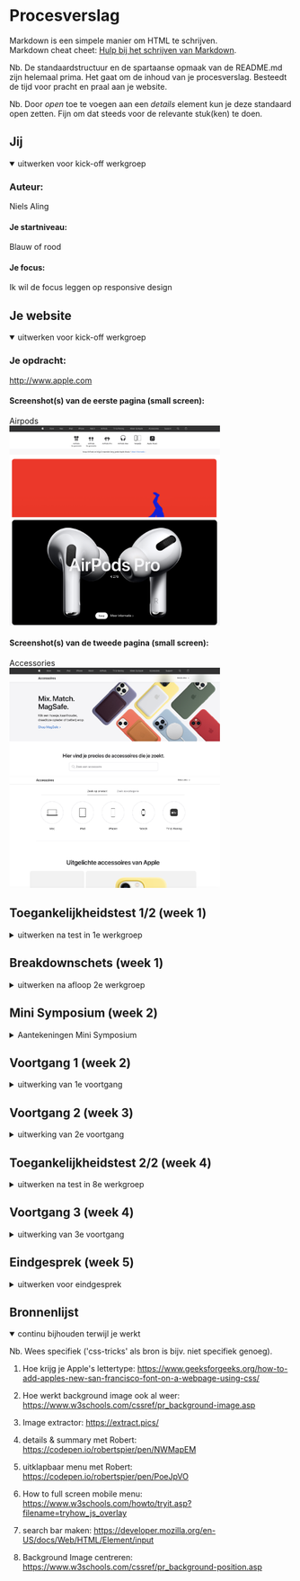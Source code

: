 # Procesverslag
Markdown is een simpele manier om HTML te schrijven.  
Markdown cheat cheet: [Hulp bij het schrijven van Markdown](https://github.com/adam-p/markdown-here/wiki/Markdown-Cheatsheet).

Nb. De standaardstructuur en de spartaanse opmaak van de README.md zijn helemaal prima. Het gaat om de inhoud van je procesverslag. Besteedt de tijd voor pracht en praal aan je website.

Nb. Door *open* toe te voegen aan een *details* element kun je deze standaard open zetten. Fijn om dat steeds voor de relevante stuk(ken) te doen.





## Jij

<details open>
  <summary>uitwerken voor kick-off werkgroep</summary>

  ### Auteur:
  Niels Aling

  #### Je startniveau:
  Blauw of rood 

  #### Je focus:
  Ik wil de focus leggen op responsive design
 
</details>





## Je website

<details open>
  <summary>uitwerken voor kick-off werkgroep</summary>

  ### Je opdracht:
  http://www.apple.com

  #### Screenshot(s) van de eerste pagina (small screen): 
  Airpods  
  <img src="readme-images/airpods.png" width="375px" alt="Apple pagina AirPods">
  <img src="readme-images/airpods2.png" width="375px" alt="Apple pagina AirPods">

  #### Screenshot(s) van de tweede pagina (small screen):
  Accessories  
  <img src="readme-images/accessories.png" width="375px" alt="Apple pagina Accessories">
  <img src="readme-images/accessories2.png" width="375px" alt="Apple pagina Accessories">
 
</details>



## Toegankelijkheidstest 1/2 (week 1)

<details>
  <summary>uitwerken na test in 1e werkgroep</summary>

  ### Bevindingen
  Lijst met je bevindingen die in de test naar voren kwamen:

  #### Screenreader
  <!-- Hier korte omschrijving (met indien nodig afbeeldingen) -->
  Van een screenreader op apple wordt het daadwerkelijk helemaal gek. Het is super onduidelijk wat je moet doen. De muis geeft niet aan waar je op staat en hij leest continu mijn menubalk voor, niet de website.

  <!-- Hier een omschrijving van hoe het opgelost kan worden (met indien nodig afbeeldingen) -->
  Ik weet niet hoe dit werkt, maar dit moet beter gemaakt worden.

  #### Muis en Toetsenbord 
  <!-- Hier korte omschrijving (met indien nodig afbeeldingen) -->
  De website is niet goed "tab-baar". Hij schokt door de website heen en je moet op meerdere knoppen (ctrl, option shift) klikken om iets te kunnen selecteren. 

 <img src="readme-images/zondermuis.png" width="375px" alt="slechte website">


  <!-- Hier een omschrijving van hoe het opgelost kan worden (met indien nodig afbeeldingen) -->


  #### Motoriek (shocks, elastiekjes)
  <!-- Hier korte omschrijving (met indien nodig afbeeldingen) -->
  besturen met shocks is nog redelijk te doen. De knoppen zijn groot genoeg om ze aan te kunnen klikken. Typen daarin tegen is lastiger.
  
  <video controls width="250">
    <source src="readme-images/motoriektest2.mp4"
            type="video/mp4">
</video>

  <!-- Hier een omschrijving van hoe het opgelost kan worden (met indien nodig afbeeldingen) -->


  #### Visueel (brillen, contrast, kleurenblind, dark/light). 
  <!-- Hier korte omschrijving (met indien nodig afbeeldingen) -->
  1.  Met de Blur/Glate bril kun je bijna niks lezen op de website. Je ziet wel wat vlakken en alleen de grote titels met contrast. 

  2. de website heeft geen dark/light mode
  3. kleurenblindheid:
  - Protanopia is goed zichtbaar
  - Deuteranopia is praktisch het zelfde als Protanopia
  - Tritanopia ziet er eigenlijk veel gezelliger uit, contrast is nog steeds duidelijk.
  <img src="readme-images/kleurenblind1.png" width="375px" alt="Forced Colors">

  - Ook met achromatopsia (grijs) is er nog steeds een duidelijk contrast, alleen sommiige foto's en video's zijn iets minder duidelijk zichbaar. 
  <img src="readme-images/grijsbeeld.png" width="375px" alt="Forced Colors">


  <!-- Hier een omschrijving van hoe het opgelost kan worden (met indien nodig afbeeldingen) -->
  1. Wanneer je "forced colors" aan zet zie je wel iets meer, dus het zou opgelost kunnen worden met fellere kleuren, grotere letters en meer contrast.
  <img src="readme-images/forcedcolors.png" width="375px" alt="Forced Colors">

  2. Er kan een dark/light mode gemaakt worden.
  3. De video's en foto's zouden een groter contrast functie of uberhaupt meer contrast moeten krijgen.
  
</details>



## Breakdownschets (week 1)

<details>
  <summary>uitwerken na afloop 2e werkgroep</summary>

  ### de hele pagina: 
  <img src="readme-images/breakdown1.png" width="375px" alt="breakdown van bovenkant pagina">

  <img src="readme-images/breakdown2.png" width="375px" alt="breakdown van midden pagina">

  <img src="readme-images/breakdown3.png" width="375px" alt="breakdown van de footer">

  ### dynamisch deel (bijv menu): 
  <img src="readme-images/breakdown4.png" width="375px" alt="breakdown van menu">

  ### wellicht nog een dynamisch deel (bijv filter): 
  <img src="readme-images/dummy-plaatje.jpg" width="375px" alt="breakdown van nog een dynamisch deel">

</details>


## Mini Symposium (week 2)
<details>
  <summary>Aantekeningen Mini Symposium</summary>
  
  Websites voor accesability check
  - https://webaim.org
  - https://www.htmhell.dev

  ### Testen met "Tab" en "Enter"
  - Kun je overal komen met tab
  - Let op focus styling (kan je zien waar je bent)
  - Kun je snel door content heen "tabben"

  Elementen die kunnen helpen bij Tab/Enter:
  - Gebruik "skip link" tussen content in
  - geef de focus styling een duidelijke kleur

  ### Testen met een screen reader.
  - Is alles wat gezegd wordt logisch 
  - Hebben alle elementen een placeholder 
  - Is alles semantisch correct in de HTML
  - Check links met dubbele namen 
  - De volgorde in de html moet kloppen 

  Elementen die kunnen helpen bij screenreaders:
  - Button role geeft waarde aan een knop 
  - Geef Iframes een title 
  - Span in een link zetten zodat de screen reader dat leest 
  - Zet headings boven plaatjes en pas aan met css.
  - remove bullitpoints waar nodig.


  ###  Samenvatting Manuel:
  Om je website gemakkelijk al veel toegankelijker te maken kun je meteen in de HTML al 
  een aantal aapassingen doen. Let op dat je semantisch correcte HTML schrijft. 
  Test vroeg op tab/enter en met een screenreader. 

  ###  Samenvatting Eric:
  Toegankelijkheid zit hem in de kleinste dingen. Soms heb je niet eens door dat je iets
  ontwerpt dat voor veel mensen niet toegankelijk is. Bijvoorbeeld de collegezaal waar we
  in zaten. Het helpt om goed met mensen met een beperking te praten om te kijken naar de behoeften
  van de persoon in plaats van uitgaan van aannamens en daar je ontwerp op baseren. 
  Onderzoek is key. 



</details>



## Voortgang 1 (week 2)

<details>
  <summary>uitwerking van 1e voortgang</summary>

  ### Stand van zaken
  Over het algemeen ging het maken van de html best wel vloeiend. 
  Dit kwam grotendeels door van te voren een breakdown schets te maken. Daarnaast heb ik de website van Apple geinspecteerd in Google om te kijken hoe zij dat deden en of ik dat logisch vond. 
  Ik probeerde hierbij divjes en spans te vermijden en zelf een logische structuur op te zetten.

  <img src="readme-images/screen_header.png" width="375px" alt="screenshot van header html">
  <img src="readme-images/screen_main_nav.png" width="375px" alt="screenshot van main nav html">
  <img src="readme-images/screen_video.png" width="375px" alt="screenshot van video html">
  <img src="readme-images/screen_section.png" width="375px" alt="screenshot van section html">
  <img src="readme-images/screen_footer.png" width="375px" alt="screenshot van footer html">


  ### Verslag van meeting
  hier na afloop snel de uitkomsten van de meeting vastleggen

  - Opzoeken hoe een tabel werkt
  - Op bepaalde plekken kunnen elementen nog in een article 
  - Footer heeft 2 sections ipv een footer in de main
  - Kijken naar andere opties dan ul
  - summary element W3Schools voor uitklapbare elementen 

</details>


## Voortgang 2 (week 3)

<details>
  <summary>uitwerking van 2e voortgang</summary>

  ### Stand van zaken 
  Ik heb het grootste deel van de feedback van vorige week verwerkt, maar ben nog niet toegekomen aan het opzoeken van hoe een een tabel werkt en andere vormen van een ul. Ik heb verder gewerkt aan een nieuwe section (compare) waar ik veel aan het experimenteren was met grid in CSS.

  ### Screenshots van css .compare 
  <img src="readme-images/screen_compare_css1.png" width="375px" alt="screenshot 1 van css class compare">
  <img src="readme-images/screen_compare_css2.png" width="375px" alt="screenshot 2 van css class compare">
  <img src="readme-images/screen_compare_css3.png" width="375px" alt="screenshot 3 van css class compare">


  ### Verslag van meeting
  hier na afloop snel de uitkomsten van de meeting vastleggen

  - Samen hebben we gekeken naar mijn grid waar iets fout ging met de margin
  - Ook hebben we samen gekeken naar hoe mijn uitklapbare menu in elkaar steekt 
  - Voor de footer details en summary gebruiken 
  - Goed op weg verder

</details>





## Toegankelijkheidstest 2/2 (week 4)

<details>
  <summary>uitwerken na test in 8e werkgroep</summary>

  ### Bevindingen
  Lijst met je bevindingen die in de test naar voren kwamen (geef ook aan wat er verbeterd is):

  #### Screenreader
  De screenreader werkte op zich best wel goed. Het was nogal uitvogelen hoe je hem bestuurt, maar met een beetje oefening las hij best wel duidelijk voor wat er op de pagina stond. Ik moet nog beter onderzoeken hoe je hem eventueel automatisch op engels kan zetten (omdat mijn website in het Engels is en in het Nederlands wordt voorgelezen). Daarnaast leest hij vaak iets te veel details voor zoals het ">" tekentje als "groter dan":

  <img src="readme-images/SR_1.png" width="375px" alt="screenshot van Screenreader 1">
  <img src="readme-images/SR_2.png" width="375px" alt="screenshot van Screenreader 1">

  #### Muis en Toetsenbord 
  Tab gaat soepel door de website heen langs alle linkjes. Het enige probleem is dat hi niet het menu overslaat als je daar niet in gaat.

  <img src="readme-images/screen_tab.png" width="375px" alt="screenshot van tab test">


  #### Motoriek (shocks, elastiekjes)
  Met je vingers aan elkaar gebonden kom je redelijk goed door de website heen een aantal dingen zijn makkelijker toagenkelijk doordat ze scrollbaar zijn i.p.v op een knop drukken. Je kunt ook scrollen met je pijltjes, die zijn alleen een beetje klein. Gelukkig kun je ook de spatiebalk gebruiken om grote delen te scrollen.  


  #### Visueel (brillen, contrast, kleurenblind, dark/light). 
  Qua visuele beperkingen is er nog niks veranderd, omdat ik de pagina nogal letterlijk heb nagemaakt.
  Ik ga nog wel een dark/light mode toevoegen als ik tijd over heb qua kleurenblindheid is alles wel duidelijk leesbaar.

</details>





## Voortgang 3 (week 4)

<details>
  <summary>uitwerking van 3e voortgang</summary>

  ### Stand van zaken
  Het uitwerken van mijn eerste pagina ging goed. Voor mobiel zag hij er erg netjes uit, maar voor responsive moet er nog het een en ander gebeuren. Ook ben ik begonnen aan mijn tweede pagina, waar ik nogal in de knoop begin te raken. Ik heb toch voor de homepage gekozen, waardoor mijn CSS nu een beetje rommelig is. Wanneer ik 1 ding aanpas doet hij het ergens anders ook dus ik moet heel goed gaan kijken naar hoe ik bepaalde selectoren ga gebruiken. 

  ### Screenshots van Airpods Pagina

  <img src="readme-images/Airpods_1.png" width="375px" alt="screenshot van Airpods page 1">
  <img src="readme-images/Airpods_2.png" width="375px" alt="screenshot van Airpods page 2">
  <img src="readme-images/Airpods_3.png" width="375px" alt="screenshot van Airpods page 3">



  ### Verslag van meeting
  hier na afloop snel de uitkomsten van de meeting vastleggen

  - punt 1
  - punt 2
  - nog een punt
  - ...

</details>





## Eindgesprek (week 5)

<details>
  <summary>uitwerken voor eindgesprek</summary>

  ### Je uitkomst - karakteristiek screenshots:
  <img src="readme-images/dummy-plaatje.jpg" width="375px" alt="uitomst opdracht 1">


  ### Dit ging goed/Heb ik geleerd: 
  Korte omschrijving met plaatjes

  <img src="readme-images/dummy-plaatje.jpg" width="375px" alt="top">


  ### Dit was lastig/Is niet gelukt:
  Korte omschrijving met plaatjes

  <img src="readme-images/dummy-plaatje.jpg" width="375px" alt="bummer">
</details>





## Bronnenlijst

<details open>
  <summary>continu bijhouden terwijl je werkt</summary>

  Nb. Wees specifiek ('css-tricks' als bron is bijv. niet specifiek genoeg).

  1. Hoe krijg je Apple's lettertype: 
  https://www.geeksforgeeks.org/how-to-add-apples-new-san-francisco-font-on-a-webpage-using-css/
  
  2. Hoe werkt background image ook al weer:
  https://www.w3schools.com/cssref/pr_background-image.asp

  3. Image extractor:
  https://extract.pics/

  4. details & summary met Robert:
  https://codepen.io/robertspier/pen/NWMapEM

  5. uitklapbaar menu met Robert:
  https://codepen.io/robertspier/pen/PoeJpVO

  6. How to full screen mobile menu:
  https://www.w3schools.com/howto/tryit.asp?filename=tryhow_js_overlay

  7. search bar maken:
  https://developer.mozilla.org/en-US/docs/Web/HTML/Element/input

  8. Background Image centreren:
  https://www.w3schools.com/cssref/pr_background-position.asp



</details>